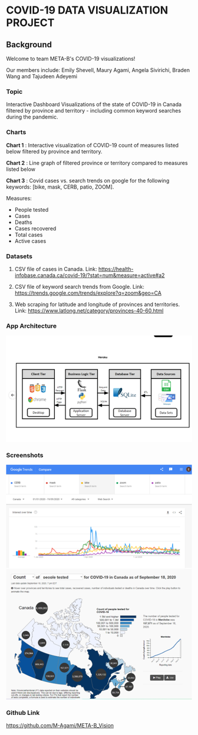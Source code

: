# COVID-19 DATA VISUALIZATION PROJECT

## Background

Welcome to team META-B's COVID-19 visualizations! 

Our members include: Emily Shevell, Maury Agami, Angela Sivirichi, Braden Wang and Tajudeen Adeyemi 

### Topic 
Interactive Dashboard Visualizations of the state of COVID-19 in Canada filtered by province and territory - including common keyword searches during the pandemic. 


### Charts

**Chart 1** : Interactive visualization of COVID-19 count of measures listed below filtered by province and territory.

**Chart 2** : Line graph of filtered province or territory compared to measures listed below


**Chart 3** : Covid cases vs. search trends on google for the following keywords: [bike, mask, CERB, patio, ZOOM].

Measures: 
* People tested
* Cases
* Deaths
* Cases recovered
* Total cases
* Active cases


### Datasets

1. CSV file of cases in Canada. Link: https://health-infobase.canada.ca/covid-19/?stat=num&measure=active#a2

2. CSV file of keyword search trends from Google. 
Link: https://trends.google.com/trends/explore?q=zoom&geo=CA

3. Web scraping for latitude and longitude of provinces and territories. 
Link:  https://www.latlong.net/category/provinces-40-60.html

### App Architecture 

<img src = "images/app_architecture.PNG" >

### Screenshots 

<img src = "images/googletrends.PNG" >
<img src = "images/covidcasesvisual.PNG" >

### Github Link

https://github.com/M-Agami/META-B_Vision


